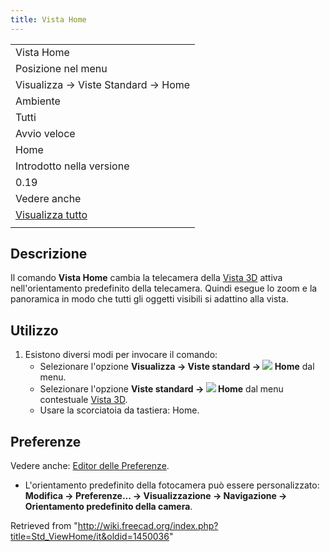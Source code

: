 ```yaml
---
title: Vista Home
---
```

|  |
| --- |
| Vista Home |
| Posizione nel menu |
| Visualizza → Viste Standard → Home |
| Ambiente |
| Tutti |
| Avvio veloce |
| Home |
| Introdotto nella versione |
| 0.19 |
| Vedere anche |
| [Visualizza tutto](/Std_ViewFitAll/it "Std ViewFitAll/it") |
|  |

## Descrizione

Il comando **Vista Home** cambia la telecamera della [Vista 3D](/3D_view/it "3D view/it") attiva nell'orientamento predefinito della telecamera. Quindi esegue lo zoom e la panoramica in modo che tutti gli oggetti visibili si adattino alla vista.

## Utilizzo

1. Esistono diversi modi per invocare il comando:
   * Selezionare l'opzione **Visualizza → Viste standard → ![](/images/Std_ViewHome.svg) Home** dal menu.
   * Selezionare l'opzione **Viste standard → ![](/images/Std_ViewHome.svg) Home** dal menu contestuale [Vista 3D](/3D_view/it "3D view/it").
   * Usare la scorciatoia da tastiera: Home.

## Preferenze

Vedere anche: [Editor delle Preferenze](/Preferences_Editor/it "Preferences Editor/it").

* L'orientamento predefinito della fotocamera può essere personalizzato: **Modifica → Preferenze... → Visualizzazione → Navigazione → Orientamento predefinito della camera**.

Retrieved from "<http://wiki.freecad.org/index.php?title=Std_ViewHome/it&oldid=1450036>"